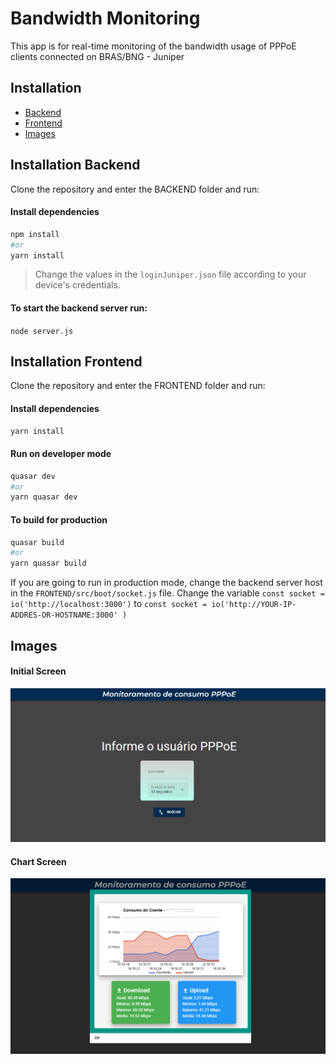 # Bandwidth Monitoring

This app is for real-time monitoring of the bandwidth usage of PPPoE clients connected on BRAS/BNG - Juniper

## Installation

* [Backend](#Installation-backend)
* [Frontend](#Installation-frontend)
* [Images](#images)


## Installation Backend
Clone the repository and enter the BACKEND folder and run:

#### Install dependencies
```bash
npm install
#or
yarn install
```  
> Change the values in the ```loginJuniper.json``` file according to your device's credentials.

#### To start the backend server run:

```node server.js```



## Installation Frontend

Clone the repository and enter the FRONTEND folder and run:

#### Install dependencies
```bash
yarn install
```  

#### Run on developer mode
```bash
quasar dev
#or
yarn quasar dev
```  
#### To build for production

```bash
quasar build
#or
yarn quasar build
```  
If you are going to run in production mode, change the backend server host in the ```FRONTEND/src/boot/socket.js``` file.
Change the variable ```const socket = io('http://localhost:3000')``` to ```const socket = io('http://YOUR-IP-ADDRES-OR-HOSTNAME:3000' )```

## Images

#### Initial Screen
![Initial_Screen](images/initial.png?raw=true "Initial")

#### Chart Screen
![Chart_Screen](images/chart.png?raw=true "Chart")

